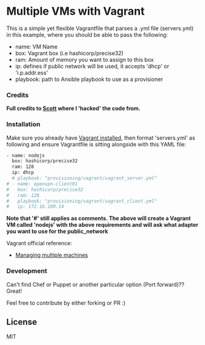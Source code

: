 # Multiple VMs with Vagrant

This is a simple yet flexible Vagrantfile that parses a .yml file (servers.yml) in this example, where you should be able to pass the following:

  - name: VM Name 
  - box: Vagrant box (i.e hashicorp/precise32)
  - ram: Amount of memory you want to assign to this box
  - ip: defines if public network will be used, it accepts 'dhcp' or 'i.p.addr.ess'
  - playbook: path to Ansible playbook to use as a provisioner

### Credits

**Full credits to [Scott](http://blog.scottlowe.org/2014/10/22/multi-machine-vagrant-with-yaml/) where I 'hacked' the code from.**

### Installation

Make sure you already have [Vagrant installed](http://www.vagrantup.com/downloads.html), then format 'servers.yml' as following and ensure Vagrantfile is sitting alongside with this YAML file:

```sh
- name: nodejs
  box: hashicorp/precise32
  ram: 128
  ip: dhcp
  # playbook: "provisioning/vagrant/vagrant_server.yml"
# - name: openvpn-client01
#   box: hashicorp/precise32
#   ram: 128
#   playbook: "provisioning/vagrant/vagrant_client.yml"
#   ip: 172.16.100.14
```

**Note that '#' still applies as comments. The above will create a Vagrant VM called 'nodejs' with the above requirements and will ask what adapter you want to use for the public_network**

Vagrant official reference:

* [Managing multiple machines](http://docs.vagrantup.com/v2/multi-machine/)

### Development

Can't find Chef or Puppet or another particular option (Port forward)?? Great! 

Feel free to contribute by either forking or PR :)

License
----
MIT
